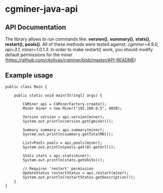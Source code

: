 
# cgminer-java-api

## API Documentation

The library allows to run commands like: **version()**, **summary()**, **stats()**, **restart()**, **pools()**.
All of these methods were tested against: *cgminer=4.9.0, api=3.1, miner=1.0.1.3.*
In order to make restart() work, you should modify default permissions for the miner (https://github.com/ckolivas/cgminer/blob/master/API-README)



## Example usage

    public class Main {

		public static void main(String[] args) {
		
			CGMiner api = CGMinerFactory.create();
			Miner miner = new Miner("192.168.0.5", 4028);
			
			Version version = api.version(miner);
			System.out.println(version.getCgminer());
			
			Summary summary = api.summary(miner);
			System.out.println(summary.getTotalMH());
			
			List<Pool> pools = api.pools(miner);
			System.out.println(pools.get(0).getUrl());
			
			Stats stats = api.stats(miner);
			System.out.println(stats.getGhs5s());
			
			// Requires 'restart' permission
			UpdateStatus restartStatus = api.restart(miner);
			System.out.println(restartStatus.getDescription());
		}
	}
	
	
